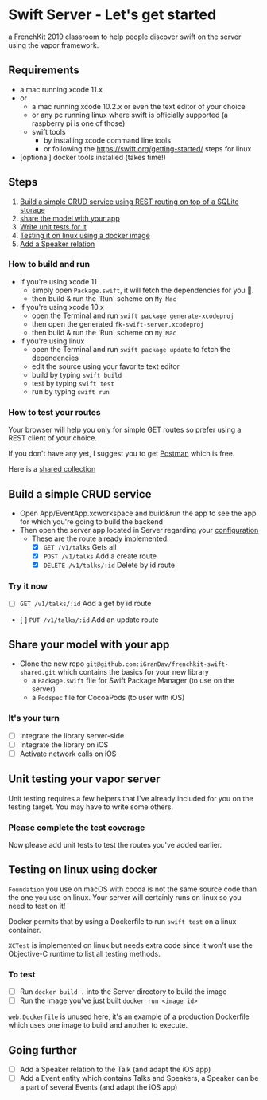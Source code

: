 # Swift Server - Let's get started

a FrenchKit 2019 classroom to help people discover swift on the server using the vapor framework.

## Requirements

* a mac running xcode 11.x
* or
  * a mac running xcode 10.2.x or even the text editor of your choice
  * or any pc running linux where swift is officially supported (a raspberry pi is one of those)
  * swift tools
    * by installing xcode command line tools
    * or following the https://swift.org/getting-started/ steps for linux
* [optional] docker tools installed (takes time!)

## Steps

1. [Build a simple CRUD service using REST routing on top of a SQLite storage](#build-a-simple-crud-service)
2. [share the model with your app](#share-your-model-with-your-app)
3. [Write unit tests for it](#unit-testing-your-vapor-server)
4. [Testing it on linux using a docker image](#testing-on-linux-using-docker)
5. [Add a Speaker relation](#add-a-speaker-relation)

### How to build and run

* If you're using xcode 11
  * simply open `Package.swift`, it will fetch the dependencies for you 🥰.
  * then build & run the 'Run' scheme on `My Mac`
* If you're using xcode 10.x
  * open the Terminal and run `swift package generate-xcodeproj`
  * then open the generated `fk-swift-server.xcodeproj`
  * then build & run the 'Run' scheme on `My Mac`
* If you're using linux
  * open the Terminal and run `swift package update` to fetch the dependencies
  * edit the source using your favorite text editor
  * build by typing `swift build`
  * test by typing `swift test`
  * run by typing `swift run`

### How to test your routes

Your browser will help you only for simple GET routes so prefer using a REST client of your choice.

If you don't have any yet, I suggest you to get [Postman](https://www.getpostman.com) which is free.

Here is a [shared collection](https://www.getpostman.com/collections/28053ba7d4e08516b288)

## Build a simple CRUD service

* Open App/EventApp.xcworkspace and build&run the app to see the app for which you're going to build the backend
* Then open the server app located in Server regarding your [configuration](#how-to-build-and-run)
  * These are the route already implemented:
    * [x] `GET /v1/talks` Gets all
    * [x] `POST /v1/talks` Add a create route
    * [x] `DELETE /v1/talks/:id` Delete by id route

### Try it now

* [ ] `GET /v1/talks/:id` Add a get by id route
* [ ] `PUT /v1/talks/:id` Add an update route

## Share your model with your app

* Clone the new repo `git@github.com:iGranDav/frenchkit-swift-shared.git` which contains the basics for your new library
  * a `Package.swift` file for Swift Package Manager (to use on the server)
  * a `Podspec` file for CocoaPods (to user with iOS)

### It's your turn

* [ ] Integrate the library server-side
* [ ] Integrate the library on iOS
* [ ] Activate network calls on iOS

## Unit testing your vapor server

Unit testing requires a few helpers that I've already included for you on the testing target. You may have to write some others.

### Please complete the test coverage

Now please add unit tests to test the routes you've added earlier.

## Testing on linux using docker

`Foundation` you use on macOS with cocoa is not the same source code than the one you use on linux. Your server will certainly runs on linux so you need to test on it!

Docker permits that by using a Dockerfile to run `swift test` on a linux container.

`XCTest` is implemented on linux but needs extra code since it won't use the Objective-C runtime to list all testing methods.

### To test

* [ ] Run `docker build .` into the Server directory to build the image
* [ ] Run the image you've just built `docker run <image id>`

`web.Dockerfile` is unused here, it's an example of a production Dockerfile which uses one image to build and another to execute.

## Going further

* [ ] Add a Speaker relation to the Talk (and adapt the iOS app)
* [ ] Add a Event entity which contains Talks and Speakers, a Speaker can be a part of several Events (and adapt the iOS app)

